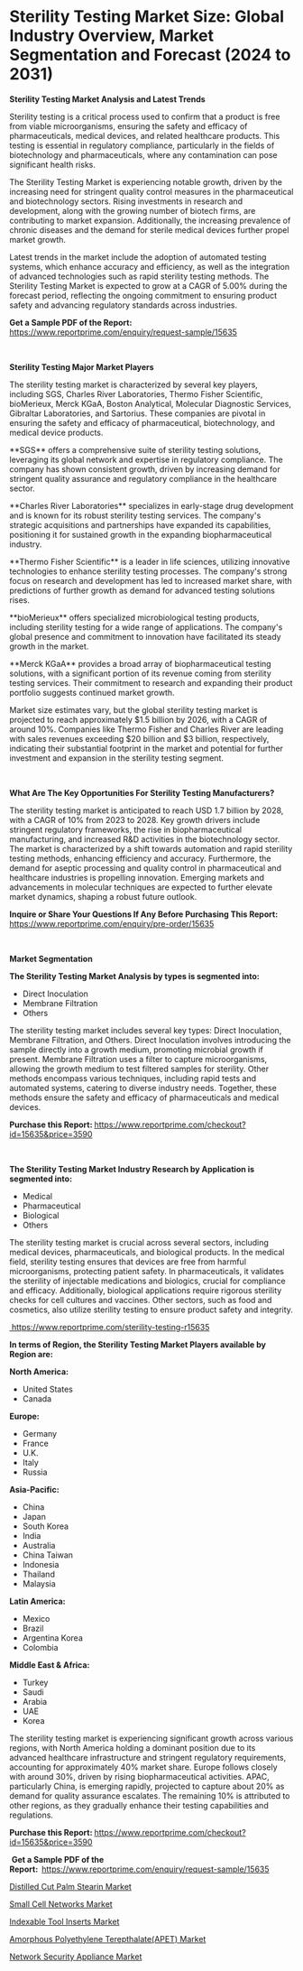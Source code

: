 <p><h1>Sterility Testing Market Size: Global Industry Overview, Market Segmentation and Forecast (2024 to 2031)</h1></p><p><strong>Sterility Testing Market Analysis and Latest Trends</strong></p>
<p><p>Sterility testing is a critical process used to confirm that a product is free from viable microorganisms, ensuring the safety and efficacy of pharmaceuticals, medical devices, and related healthcare products. This testing is essential in regulatory compliance, particularly in the fields of biotechnology and pharmaceuticals, where any contamination can pose significant health risks.</p><p>The Sterility Testing Market is experiencing notable growth, driven by the increasing need for stringent quality control measures in the pharmaceutical and biotechnology sectors. Rising investments in research and development, along with the growing number of biotech firms, are contributing to market expansion. Additionally, the increasing prevalence of chronic diseases and the demand for sterile medical devices further propel market growth.</p><p>Latest trends in the market include the adoption of automated testing systems, which enhance accuracy and efficiency, as well as the integration of advanced technologies such as rapid sterility testing methods. The Sterility Testing Market is expected to grow at a CAGR of 5.00% during the forecast period, reflecting the ongoing commitment to ensuring product safety and advancing regulatory standards across industries.</p></p>
<p><strong>Get a Sample PDF of the Report:&nbsp;</strong> <a href="https://www.reportprime.com/enquiry/request-sample/15635?utm_campaign=39&utm_medium=2&utm_source=Github&utm_content=ia&utm_term=11102024&utm_id=sterility-testing">https://www.reportprime.com/enquiry/request-sample/15635</a></p>
<p>&nbsp;</p>
<p><strong>Sterility Testing Major Market Players</strong></p>
<p><p>The sterility testing market is characterized by several key players, including SGS, Charles River Laboratories, Thermo Fisher Scientific, bioMerieux, Merck KGaA, Boston Analytical, Molecular Diagnostic Services, Gibraltar Laboratories, and Sartorius. These companies are pivotal in ensuring the safety and efficacy of pharmaceutical, biotechnology, and medical device products.</p><p>**SGS** offers a comprehensive suite of sterility testing solutions, leveraging its global network and expertise in regulatory compliance. The company has shown consistent growth, driven by increasing demand for stringent quality assurance and regulatory compliance in the healthcare sector.</p><p>**Charles River Laboratories** specializes in early-stage drug development and is known for its robust sterility testing services. The company's strategic acquisitions and partnerships have expanded its capabilities, positioning it for sustained growth in the expanding biopharmaceutical industry.</p><p>**Thermo Fisher Scientific** is a leader in life sciences, utilizing innovative technologies to enhance sterility testing processes. The company's strong focus on research and development has led to increased market share, with predictions of further growth as demand for advanced testing solutions rises.</p><p>**bioMerieux** offers specialized microbiological testing products, including sterility testing for a wide range of applications. The company's global presence and commitment to innovation have facilitated its steady growth in the market.</p><p>**Merck KGaA** provides a broad array of biopharmaceutical testing solutions, with a significant portion of its revenue coming from sterility testing services. Their commitment to research and expanding their product portfolio suggests continued market growth.</p><p>Market size estimates vary, but the global sterility testing market is projected to reach approximately $1.5 billion by 2026, with a CAGR of around 10%. Companies like Thermo Fisher and Charles River are leading with sales revenues exceeding $20 billion and $3 billion, respectively, indicating their substantial footprint in the market and potential for further investment and expansion in the sterility testing segment.</p></p>
<p>&nbsp;</p>
<p><strong>What Are The Key Opportunities For Sterility Testing Manufacturers?</strong></p>
<p><p>The sterility testing market is anticipated to reach USD 1.7 billion by 2028, with a CAGR of 10% from 2023 to 2028. Key growth drivers include stringent regulatory frameworks, the rise in biopharmaceutical manufacturing, and increased R&D activities in the biotechnology sector. The market is characterized by a shift towards automation and rapid sterility testing methods, enhancing efficiency and accuracy. Furthermore, the demand for aseptic processing and quality control in pharmaceutical and healthcare industries is propelling innovation. Emerging markets and advancements in molecular techniques are expected to further elevate market dynamics, shaping a robust future outlook.</p></p>
<p><strong>Inquire or Share Your Questions If Any Before Purchasing This Report:</strong> <a href="https://www.reportprime.com/enquiry/pre-order/15635?utm_campaign=39&utm_medium=2&utm_source=Github&utm_content=ia&utm_term=11102024&utm_id=sterility-testing">https://www.reportprime.com/enquiry/pre-order/15635</a></p>
<p>&nbsp;</p>
<p><strong>Market Segmentation</strong></p>
<p><strong>The Sterility Testing Market Analysis by types is segmented into:</strong></p>
<p><ul><li>Direct Inoculation</li><li>Membrane Filtration</li><li>Others</li></ul></p>
<p><p>The sterility testing market includes several key types: Direct Inoculation, Membrane Filtration, and Others. Direct Inoculation involves introducing the sample directly into a growth medium, promoting microbial growth if present. Membrane Filtration uses a filter to capture microorganisms, allowing the growth medium to test filtered samples for sterility. Other methods encompass various techniques, including rapid tests and automated systems, catering to diverse industry needs. Together, these methods ensure the safety and efficacy of pharmaceuticals and medical devices.</p></p>
<p><strong>Purchase this Report:&nbsp;</strong><a href="https://www.reportprime.com/checkout?id=15635&price=3590&utm_campaign=39&utm_medium=2&utm_source=Github&utm_content=ia&utm_term=11102024&utm_id=sterility-testing">https://www.reportprime.com/checkout?id=15635&price=3590</a></p>
<p>&nbsp;</p>
<p><strong>The Sterility Testing Market Industry Research by Application is segmented into:</strong></p>
<p><ul><li>Medical</li><li>Pharmaceutical</li><li>Biological</li><li>Others</li></ul></p>
<p><p>The sterility testing market is crucial across several sectors, including medical devices, pharmaceuticals, and biological products. In the medical field, sterility testing ensures that devices are free from harmful microorganisms, protecting patient safety. In pharmaceuticals, it validates the sterility of injectable medications and biologics, crucial for compliance and efficacy. Additionally, biological applications require rigorous sterility checks for cell cultures and vaccines. Other sectors, such as food and cosmetics, also utilize sterility testing to ensure product safety and integrity.</p></p>
<p><a href="https://www.reportprime.com/sterility-testing-r15635?utm_campaign=39&utm_medium=2&utm_source=Github&utm_content=ia&utm_term=11102024&utm_id=sterility-testing">&nbsp;https://www.reportprime.com/sterility-testing-r15635</a></p>
<p><strong>In terms of Region, the Sterility Testing Market Players available by Region are:</strong></p>
<p>
    <p> <strong> North America: </strong>
        <ul>
            <li>United States</li>
            <li>Canada</li>
        </ul>
        </p> 
    <p> <strong> Europe: </strong>
        <ul>
            <li>Germany</li>
            <li>France</li>
            <li>U.K.</li>
            <li>Italy</li>
            <li>Russia</li>
        </ul>
        </p> 
    <p> <strong> Asia-Pacific: </strong>
        <ul>
            <li>China</li>
            <li>Japan</li>
            <li>South Korea</li>
            <li>India</li>
            <li>Australia</li>
            <li>China Taiwan</li>
            <li>Indonesia</li>
            <li>Thailand</li>
            <li>Malaysia</li>
        </ul>
        </p> 
    <p> <strong> Latin America: </strong>
        <ul>
            <li>Mexico</li>
            <li>Brazil</li>
            <li>Argentina Korea</li>
            <li>Colombia</li>
        </ul>
        </p> 
    <p> <strong> Middle East & Africa: </strong>
        <ul>
            <li>Turkey</li>
            <li>Saudi</li>
            <li>Arabia</li>
            <li>UAE</li>
            <li>Korea</li>
        </ul>
    </p>
    </p>
<p><p>The sterility testing market is experiencing significant growth across various regions, with North America holding a dominant position due to its advanced healthcare infrastructure and stringent regulatory requirements, accounting for approximately 40% market share. Europe follows closely with around 30%, driven by rising biopharmaceutical activities. APAC, particularly China, is emerging rapidly, projected to capture about 20% as demand for quality assurance escalates. The remaining 10% is attributed to other regions, as they gradually enhance their testing capabilities and regulations.</p></p>
<p><strong>Purchase this Report: </strong><a href="https://www.reportprime.com/checkout?id=15635&price=3590&utm_campaign=39&utm_medium=2&utm_source=Github&utm_content=ia&utm_term=11102024&utm_id=sterility-testing">https://www.reportprime.com/checkout?id=15635&price=3590</a></p>
<p>&nbsp;<strong>Get a Sample PDF of the Report:&nbsp;&nbsp;</strong><a href="https://www.reportprime.com/enquiry/request-sample/15635?utm_campaign=39&utm_medium=2&utm_source=Github&utm_content=ia&utm_term=11102024&utm_id=sterility-testing">https://www.reportprime.com/enquiry/request-sample/15635</a></p>
<p><strong></strong></p>
<p><p><a href="https://www.linkedin.com/pulse/emerging-trends-distilled-cut-palm-stearin-market-detailed-kf4ue?utm_campaign=39&utm_medium=2&utm_source=Github&utm_content=ia&utm_term=11102024&utm_id=sterility-testing">Distilled Cut Palm Stearin Market</a></p><p><a href="https://issuu.com/reportprime-2/docs/small-cell-networks-market-size-203_c178931a908d4e?utm_campaign=39&utm_medium=2&utm_source=Github&utm_content=ia&utm_term=11102024&utm_id=sterility-testing">Small Cell Networks Market</a></p><p><a href="https://www.linkedin.com/pulse/global-indexable-tool-inserts-industry-research-report-competitive-zmgde?utm_campaign=39&utm_medium=2&utm_source=Github&utm_content=ia&utm_term=11102024&utm_id=sterility-testing">Indexable Tool Inserts Market</a></p><p><a href="https://www.linkedin.com/pulse/consumer-behavior-shifts-amorphous-polyethylene-terepthalateapet-fbmof?utm_campaign=39&utm_medium=2&utm_source=Github&utm_content=ia&utm_term=11102024&utm_id=sterility-testing">Amorphous Polyethylene Terepthalate(APET) Market</a></p><p><a href="https://issuu.com/reportprime-2/docs/network-security-appliance-market-s_ee7d727c7e5d39?utm_campaign=39&utm_medium=2&utm_source=Github&utm_content=ia&utm_term=11102024&utm_id=sterility-testing">Network Security Appliance Market</a></p></p>
